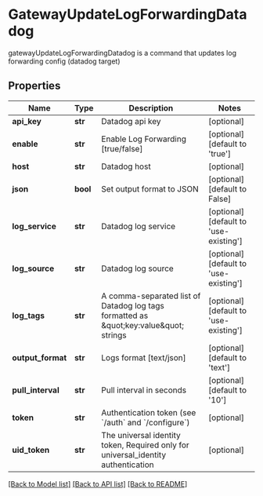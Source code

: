 # GatewayUpdateLogForwardingDatadog

gatewayUpdateLogForwardingDatadog is a command that updates log forwarding config (datadog target)
## Properties
Name | Type | Description | Notes
------------ | ------------- | ------------- | -------------
**api_key** | **str** | Datadog api key | [optional] 
**enable** | **str** | Enable Log Forwarding [true/false] | [optional] [default to 'true']
**host** | **str** | Datadog host | [optional] 
**json** | **bool** | Set output format to JSON | [optional] [default to False]
**log_service** | **str** | Datadog log service | [optional] [default to 'use-existing']
**log_source** | **str** | Datadog log source | [optional] [default to 'use-existing']
**log_tags** | **str** | A comma-separated list of Datadog log tags formatted as \&quot;key:value\&quot; strings | [optional] [default to 'use-existing']
**output_format** | **str** | Logs format [text/json] | [optional] [default to 'text']
**pull_interval** | **str** | Pull interval in seconds | [optional] [default to '10']
**token** | **str** | Authentication token (see &#x60;/auth&#x60; and &#x60;/configure&#x60;) | [optional] 
**uid_token** | **str** | The universal identity token, Required only for universal_identity authentication | [optional] 

[[Back to Model list]](../README.md#documentation-for-models) [[Back to API list]](../README.md#documentation-for-api-endpoints) [[Back to README]](../README.md)


